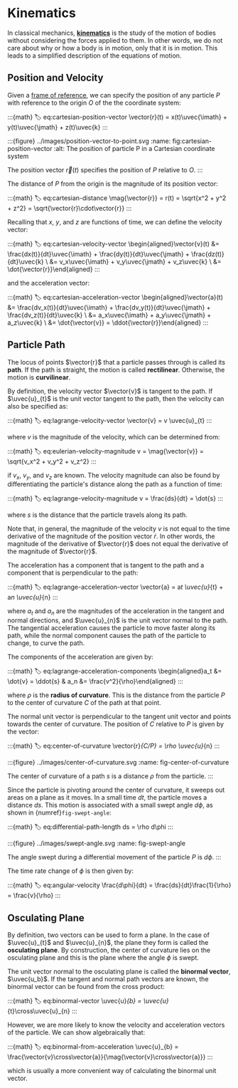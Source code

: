 # Kinematics

In classical mechanics, [**kinematics**](https://en.wikipedia.org/wiki/Kinematics) is the study of the motion of bodies without considering the forces applied to them. In other words, we do not care about why or how a body is in motion, only that it is in motion. This leads to a simplified description of the equations of motion.

## Position and Velocity

Given a [frame of reference](../intro/reference-frames.md), we can specify the position of any particle $P$ with reference to the origin $O$ of the the coordinate system:

:::{math}
:label: eq:cartesian-position-vector
\vector{r}(t) = x(t)\uvec{\imath} + y(t)\uvec{\jmath} + z(t)\uvec{k}
:::

:::{figure} ../images/position-vector-to-point.svg
:name: fig:cartesian-position-vector
:alt: The position of particle P in a Cartesian coordinate system

The position vector $\vec{r}(t)$ specifies the position of $P$ relative to $O$.
:::

The distance of $P$ from the origin is the magnitude of its position vector:

:::{math}
:label: eq:cartesian-distance
\mag{\vector{r}} = r(t) = \sqrt{x^2 + y^2 + z^2} = \sqrt{\vector{r}\cdot\vector{r}}
:::

Recalling that $x$, $y$, and $z$ are functions of time, we can define the velocity vector:

:::{math}
:label: eq:cartesian-velocity-vector
\begin{aligned}\vector{v}(t) &= \frac{dx(t)}{dt}\uvec{\imath} + \frac{dy(t)}{dt}\uvec{\jmath} + \frac{dz(t)}{dt}\uvec{k} \\ &= v_x\uvec{\imath} + v_y\uvec{\jmath} + v_z\uvec{k} \\ &= \dot{\vector{r}}\end{aligned}
:::

and the acceleration vector:

:::{math}
:label: eq:cartesian-acceleration-vector
\begin{aligned}\vector{a}(t) &= \frac{dv_x(t)}{dt}\uvec{\imath} + \frac{dv_y(t)}{dt}\uvec{\jmath} + \frac{dv_z(t)}{dt}\uvec{k} \\ &= a_x\uvec{\imath} + a_y\uvec{\jmath} + a_z\uvec{k} \\ &= \dot{\vector{v}} = \ddot{\vector{r}}\end{aligned}
:::

## Particle Path

The locus of points $\vector{r}$ that a particle passes through is called its **path**. If the path is straight, the motion is called **rectilinear**. Otherwise, the motion is **curvilinear**.

By definition, the velocity vector $\vector{v}$ is tangent to the path. If $\uvec{u}_{t}$ is the unit vector tangent to the path, then the velocity can also be specified as:

:::{math}
:label: eq:lagrange-velocity-vector
\vector{v} = v \uvec{u}_{t}
:::

where $v$ is the magnitude of the velocity, which can be determined from:

:::{math}
:label: eq:eulerian-velocity-magnitude
v = \mag{\vector{v}} = \sqrt{v_x^2 + v_y^2 + v_z^2}
:::

if $v_x$, $v_y$, and $v_z$ are known. The velocity magnitude can also be found by differentiating the particle's distance along the path as a function of time:

:::{math}
:label: eq:lagrange-velocity-magnitude
v = \frac{ds}{dt} = \dot{s}
:::

where $s$ is the distance that the particle travels along its path.

Note that, in general, the magnitude of the velocity $v$ is not equal to the time derivative of the magnitude of the position vector $\dot{r}$. In other words, the magnitude of the derivative of $\vector{r}$ does not equal the derivative of the magnitude of $\vector{r}$.

The acceleration has a component that is tangent to the path and a component that is perpendicular to the path:

:::{math}
:label: eq:lagrange-acceleration-vector
\vector{a} = a*t \uvec{u}*{t} + a*n \uvec{u}*{n}
:::

where $a_t$ and $a_n$ are the magnitudes of the acceleration in the tangent and normal directions, and $\uvec{u}_{n}$ is the unit vector normal to the path. The tangential acceleration causes the particle to move faster along its path, while the normal component causes the path of the particle to change, to curve the path.

The components of the acceleration are given by:

:::{math}
:label: eq:lagrange-acceleration-components
\begin{aligned}a_t &= \dot{v} = \ddot{s} & a_n &= \frac{v^2}{\rho}\end{aligned}
:::

where $\rho$ is the **radius of curvature**. This is the distance from the particle $P$ to the center of curvature $C$ of the path at that point.

The normal unit vector is perpendicular to the tangent unit vector and points towards the center of curvature. The position of $C$ relative to $P$ is given by the vector:

:::{math}
:label: eq:center-of-curvature
\vector{r}_{C/P} = \rho \uvec{u}_{n}
:::

:::{figure} ../images/center-of-curvature.svg
:name: fig-center-of-curvature

The center of curvature of a path $s$ is a distance $\rho$ from the particle.
:::

Since the particle is pivoting around the center of curvature, it sweeps out areas on a plane as it moves. In a small time $dt$, the particle moves a distance $ds$. This motion is associated with a small swept angle $d\phi$, as shown in {numref}`fig-swept-angle`:

:::{math}
:label: eq:differential-path-length
ds = \rho d\phi
:::

:::{figure} ../images/swept-angle.svg
:name: fig-swept-angle

The angle swept during a differential movement of the particle $P$ is $d\phi$.
:::

The time rate change of $\phi$ is then given by:

:::{math}
:label: eq:angular-velocity
\frac{d\phi}{dt} = \frac{ds}{dt}\frac{1}{\rho} = \frac{v}{\rho}
:::

## Osculating Plane

By definition, two vectors can be used to form a plane. In the case of $\uvec{u}_{t}$ and $\uvec{u}_{n}$, the plane they form is called the **osculating plane**. By construction, the center of curvature lies on the osculating plane and this is the plane where the angle $\phi$ is swept.

The unit vector normal to the osculating plane is called the **binormal vector**, $\uvec{u_b}$. If the tangent and normal path vectors are known, the binormal vector can be found from the cross product:

:::{math}
:label: eq:binormal-vector
\uvec{u}_{b} = \uvec{u}_{t}\cross\uvec{u}\_{n}
:::

However, we are more likely to know the velocity and acceleration vectors of the particle. We can show algebraically that:

:::{math}
:label: eq:binormal-from-acceleration
\uvec{u}\_{b} = \frac{\vector{v}\cross\vector{a}}{\mag{\vector{v}\cross\vector{a}}}
:::

which is usually a more convenient way of calculating the binormal unit vector.
